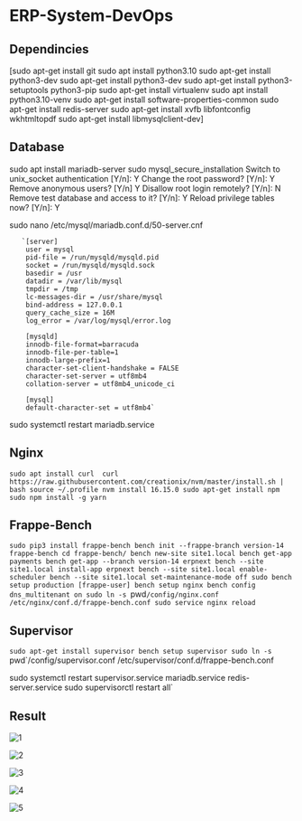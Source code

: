 # ERP-System-DevOps

## Dependincies
[sudo apt-get install git
sudo apt install python3.10
sudo apt-get install python3-dev
sudo apt-get install python3-dev
sudo apt-get install python3-setuptools python3-pip
sudo apt-get install virtualenv
sudo apt install python3.10-venv
sudo apt-get install software-properties-common
sudo apt-get install redis-server
sudo apt-get install xvfb libfontconfig wkhtmltopdf
sudo apt-get install libmysqlclient-dev]

## Database 
sudo apt install mariadb-server
sudo mysql_secure_installation
        Switch to unix_socket authentication [Y/n]: Y
        Change the root password? [Y/n]: Y
        Remove anonymous users? [Y/n] Y
        Disallow root login remotely? [Y/n]: N
        Remove test database and access to it? [Y/n]: Y
        Reload privilege tables now? [Y/n]: Y

sudo nano /etc/mysql/mariadb.conf.d/50-server.cnf
       
       `[server]
        user = mysql
        pid-file = /run/mysqld/mysqld.pid
        socket = /run/mysqld/mysqld.sock
        basedir = /usr
        datadir = /var/lib/mysql
        tmpdir = /tmp
        lc-messages-dir = /usr/share/mysql
        bind-address = 127.0.0.1
        query_cache_size = 16M
        log_error = /var/log/mysql/error.log

        [mysqld]
        innodb-file-format=barracuda
        innodb-file-per-table=1
        innodb-large-prefix=1
        character-set-client-handshake = FALSE
        character-set-server = utf8mb4
        collation-server = utf8mb4_unicode_ci      
 
        [mysql]
        default-character-set = utf8mb4`

sudo systemctl restart mariadb.service

## Nginx 
`sudo apt install curl 
curl https://raw.githubusercontent.com/creationix/nvm/master/install.sh | bash
source ~/.profile
nvm install 16.15.0
sudo apt-get install npm
sudo npm install -g yarn`

## Frappe-Bench 
`sudo pip3 install frappe-bench
bench init --frappe-branch version-14 frappe-bench
cd frappe-bench/
bench new-site site1.local
bench get-app payments
bench get-app --branch version-14 erpnext
bench --site site1.local install-app erpnext
bench --site site1.local enable-scheduler
bench --site site1.local set-maintenance-mode off
sudo bench setup production [frappe-user]
bench setup nginx
bench config dns_multitenant on
sudo ln -s `pwd`/config/nginx.conf /etc/nginx/conf.d/frappe-bench.conf
sudo service nginx reload`

## Supervisor
`sudo apt-get install supervisor
bench setup supervisor
sudo ln -s `pwd`/config/supervisor.conf /etc/supervisor/conf.d/frappe-bench.conf

sudo systemctl restart supervisor.service mariadb.service redis-server.service
sudo supervisorctl restart all`

## Result 

![1](https://user-images.githubusercontent.com/123273646/215344259-570d03b8-7bde-4148-aefa-a9bc8e0bc538.png)

![2](https://user-images.githubusercontent.com/123273646/215344262-9e4ca783-d116-44d9-beea-965dfb7454af.png)

![3](https://user-images.githubusercontent.com/123273646/215344260-d3eb09b7-14dd-46c7-9fff-fe1a61e7b84a.png)

![4](https://user-images.githubusercontent.com/123273646/215344268-4e0d5120-2569-4adb-acde-29bb890bc23b.png)

![5](https://user-images.githubusercontent.com/123273646/215344278-926687b0-cc90-4844-a5d4-094f0d8ea38a.png)


